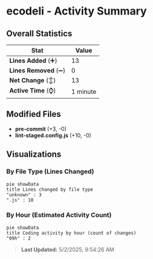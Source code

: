 # ecodeli - Activity Summary 

## Overall Statistics

| Stat                   | Value                                                             |
| ---------------------- | ----------------------------------------------------------------- |
| **Lines Added** (➕)   | 13                                          |
| **Lines Removed** (➖) | 0                                        |
| **Net Change** (↕)    | 13                |
| **Active Time** (⌚)   | 1 minute |


## Modified Files
- **pre-commit** (+3, -0)
- **lint-staged.config.js** (+10, -0)

## Visualizations

### By File Type (Lines Changed)

```mermaid
pie showData
title Lines changed by file type
"unknown" : 3
".js" : 10
```

### By Hour (Estimated Activity Count)

```mermaid
pie showData
title Coding activity by hour (count of changes)
"09h" : 2
```


> **Last Updated:** 5/2/2025, 9:54:26 AM